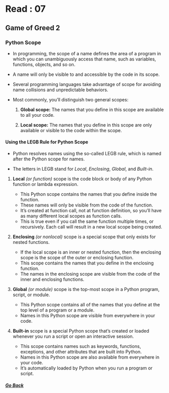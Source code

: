 # Read : 07

## Game of Greed 2

### Python Scope

- In programming, the scope of a name defines the area of a program in which you can unambiguously access that name, such as variables, functions, objects, and so on.

- A name will only be visible to and accessible by the code in its scope.

- Several programming languages take advantage of scope for avoiding name collisions and unpredictable behaviors.

- Most commonly, you’ll distinguish two general scopes:

    1. **Global scope:** The names that you define in this scope are available to all your code.

    2. **Local scope:** The names that you define in this scope are only available or visible to the code within the scope.

#### Using the LEGB Rule for Python Scope

- Python resolves names using the so-called LEGB rule, which is named after the Python scope for names.

- The letters in LEGB stand for *Local*, *Enclosing*, *Global*, and *Built-in*.

1. **Local** *(or function)* scope is the code block or body of any Python function or lambda expression.   
   - This Python scope contains the names that you define inside the function.
   - These names will only be visible from the code of the function.
   - It’s created at function call, not at function definition, so you’ll have as many different local scopes as function calls.
   - This is true even if you call the same function multiple times, or recursively. Each call will result in a new local scope being created.  

2. **Enclosing** *(or nonlocal)* scope is a special scope that only exists for nested functions.   
    - If the local scope is an inner or nested function, then the enclosing scope is the scope of the outer or enclosing function.   
    - This scope contains the names that you define in the enclosing function. 
    - The names in the enclosing scope are visible from the code of the inner and enclosing functions.  

3. **Global** *(or module)* scope is the top-most scope in a Python program, script, or module.   
   - This Python scope contains all of the names that you define at the top level of a program or a module.   
   - Names in this Python scope are visible from everywhere in your code.

4. **Built-in** scope is a special Python scope that’s created or loaded whenever you run a script or open an interactive session.   
    - This scope contains names such as keywords, functions, exceptions, and other attributes that are built into Python.   
    - Names in this Python scope are also available from everywhere in your code.   
    - It’s automatically loaded by Python when you run a program or script.  


##### [Go Back](code_401_reading_notes.md)